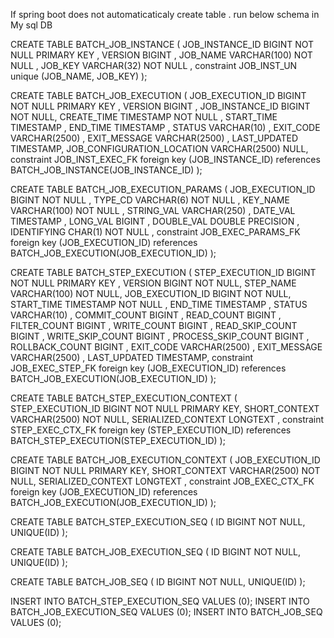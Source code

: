 If spring boot does not automaticaticaly create table . run below schema in My sql DB


CREATE TABLE BATCH_JOB_INSTANCE (
    JOB_INSTANCE_ID BIGINT NOT NULL PRIMARY KEY ,
    VERSION BIGINT ,
    JOB_NAME VARCHAR(100) NOT NULL ,
    JOB_KEY VARCHAR(32) NOT NULL ,
    constraint JOB_INST_UN unique (JOB_NAME, JOB_KEY)
);

CREATE TABLE BATCH_JOB_EXECUTION (
    JOB_EXECUTION_ID BIGINT NOT NULL PRIMARY KEY ,
    VERSION BIGINT ,
    JOB_INSTANCE_ID BIGINT NOT NULL,
    CREATE_TIME TIMESTAMP NOT NULL ,
    START_TIME TIMESTAMP ,
    END_TIME TIMESTAMP ,
    STATUS VARCHAR(10) ,
    EXIT_CODE VARCHAR(2500) ,
    EXIT_MESSAGE VARCHAR(2500) ,
    LAST_UPDATED TIMESTAMP,
    JOB_CONFIGURATION_LOCATION VARCHAR(2500) NULL,
    constraint JOB_INST_EXEC_FK foreign key (JOB_INSTANCE_ID)
    references BATCH_JOB_INSTANCE(JOB_INSTANCE_ID)
);

CREATE TABLE BATCH_JOB_EXECUTION_PARAMS (
    JOB_EXECUTION_ID BIGINT NOT NULL ,
    TYPE_CD VARCHAR(6) NOT NULL ,
    KEY_NAME VARCHAR(100) NOT NULL ,
    STRING_VAL VARCHAR(250) ,
    DATE_VAL TIMESTAMP ,
    LONG_VAL BIGINT ,
    DOUBLE_VAL DOUBLE PRECISION ,
    IDENTIFYING CHAR(1) NOT NULL ,
    constraint JOB_EXEC_PARAMS_FK foreign key (JOB_EXECUTION_ID)
    references BATCH_JOB_EXECUTION(JOB_EXECUTION_ID)
);

CREATE TABLE BATCH_STEP_EXECUTION (
    STEP_EXECUTION_ID BIGINT NOT NULL PRIMARY KEY ,
    VERSION BIGINT NOT NULL,
    STEP_NAME VARCHAR(100) NOT NULL,
    JOB_EXECUTION_ID BIGINT NOT NULL,
    START_TIME TIMESTAMP NOT NULL ,
    END_TIME TIMESTAMP ,
    STATUS VARCHAR(10) ,
    COMMIT_COUNT BIGINT ,
    READ_COUNT BIGINT ,
    FILTER_COUNT BIGINT ,
    WRITE_COUNT BIGINT ,
    READ_SKIP_COUNT BIGINT ,
    WRITE_SKIP_COUNT BIGINT ,
    PROCESS_SKIP_COUNT BIGINT ,
    ROLLBACK_COUNT BIGINT ,
    EXIT_CODE VARCHAR(2500) ,
    EXIT_MESSAGE VARCHAR(2500) ,
    LAST_UPDATED TIMESTAMP,
    constraint JOB_EXEC_STEP_FK foreign key (JOB_EXECUTION_ID)
    references BATCH_JOB_EXECUTION(JOB_EXECUTION_ID)
);

CREATE TABLE BATCH_STEP_EXECUTION_CONTEXT (
    STEP_EXECUTION_ID BIGINT NOT NULL PRIMARY KEY,
    SHORT_CONTEXT VARCHAR(2500) NOT NULL,
    SERIALIZED_CONTEXT LONGTEXT ,
    constraint STEP_EXEC_CTX_FK foreign key (STEP_EXECUTION_ID)
    references BATCH_STEP_EXECUTION(STEP_EXECUTION_ID)
);

CREATE TABLE BATCH_JOB_EXECUTION_CONTEXT (
    JOB_EXECUTION_ID BIGINT NOT NULL PRIMARY KEY,
    SHORT_CONTEXT VARCHAR(2500) NOT NULL,
    SERIALIZED_CONTEXT LONGTEXT ,
    constraint JOB_EXEC_CTX_FK foreign key (JOB_EXECUTION_ID)
    references BATCH_JOB_EXECUTION(JOB_EXECUTION_ID)
);

CREATE TABLE BATCH_STEP_EXECUTION_SEQ (
    ID BIGINT NOT NULL,
    UNIQUE(ID)
);

CREATE TABLE BATCH_JOB_EXECUTION_SEQ (
    ID BIGINT NOT NULL,
    UNIQUE(ID)
);

CREATE TABLE BATCH_JOB_SEQ (
    ID BIGINT NOT NULL,
    UNIQUE(ID)
);

INSERT INTO BATCH_STEP_EXECUTION_SEQ VALUES (0);
INSERT INTO BATCH_JOB_EXECUTION_SEQ VALUES (0);
INSERT INTO BATCH_JOB_SEQ VALUES (0);

